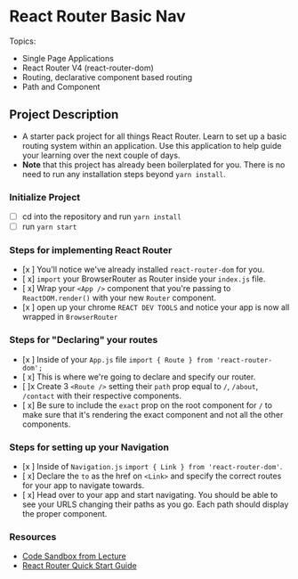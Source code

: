 # React Router Basic Nav

Topics:

* Single Page Applications
* React Router V4 (react-router-dom)
* Routing, declarative component based routing
* Path and Component

## Project Description

* A starter pack project for all things React Router. Learn to set up a basic routing system within an application. Use this application to help guide your learning over the next couple of days.
* **Note** that this project has already been boilerplated for you. There is no need to run any installation steps beyond `yarn install`.

### Initialize Project

- [ ] cd into the repository and run `yarn install`
- [ ] run `yarn start`

### Steps for implementing React Router

- [x ] You'll notice we've already installed `react-router-dom` for you.
- [ x] `import` your BrowserRouter as Router inside your `index.js` file.
- [ x] Wrap your `<App />` component that you're passing to `ReactDOM.render()` with your new `Router` component.
- [x ] open up your chrome `REACT DEV TOOLS` and notice your app is now all wrapped in `BrowserRouter`


### Steps for "Declaring" your routes

- [x ] Inside of your `App.js` file `import { Route } from 'react-router-dom';`
- [ x] This is where we're going to declare and specify our router.
- [ ]x Create 3 `<Route />` setting their `path` prop equal to `/`, `/about`, `/contact` with their respective components.
- [ x] Be sure to include the `exact` prop on the root component for `/` to make sure that it's rendering the exact component and not all the other components.

### Steps for setting up your Navigation

- [x ] Inside of `Navigation.js` `import { Link } from 'react-router-dom'`.
- [ x] Declare the `to` as the href on `<Link>` and specify the correct routes for your app to navigate towards.
- [ x] Head over to your app and start navigating. You should be able to see your URLS changing their paths as you go. Each path should display the proper component. 

### Resources

* [Code Sandbox from Lecture](https://codesandbox.io/s/n58oqgwmP)
* [React Router Quick Start Guide](https://reacttraining.com/react-router/web/guides/quick-start)
